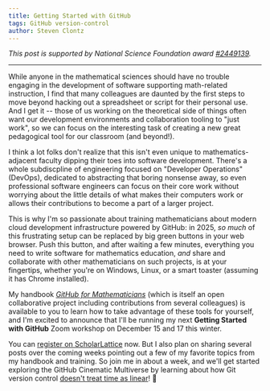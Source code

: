 ```yaml
---
title: Getting Started with GitHub
tags: GitHub version-control
author: Steven Clontz
---
```


*This post is supported by National Science Foundation award [#2449139](https://www.nsf.gov/awardsearch/showAward?AWD_ID=2449139).*

---

While anyone in the mathematical sciences should have no trouble engaging in
the development of software supporting math-related instruction, I find that
many colleagues are daunted by the first steps to move beyond hacking out
a spreadsheet or script for their personal use. And I get it --
those of us working on the theoretical side of things often want our development
environments and collaboration tooling to "just work", so we can focus on the
interesting task of creating a new great pedagogical tool for our classroom
(and beyond!).

I think a lot folks don't realize that this isn't even unique to mathematics-adjacent
faculty dipping their toes into software development. There's a whole subdiscpline
of engineering focused on "Developer Operations" (DevOps), dedicated to abstracting
that boring nonsense away, so even professional software engineers can focus on their
core work without worrying about the little details of what makes their computers work
or allows their contributions to become a part of a larger project.

This is why I'm so passionate about training mathematicians about modern cloud development
infrastructure powered by GitHub: in 2025, *so much* of this frustrating setup can
be replaced by big green buttons in your web browser. Push this button, and after waiting
a few minutes, everything you need to write software for mathematics education, *and*
share and collaborate with other mathematicians on such projects, is at your fingertips,
whether you're on Windows, Linux, or a smart toaster (assuming it has Chrome installed).

My handbook [*GitHub for Mathematicians*](https://g4m.code4math.org) (which is itself
an open collaborative project including contributions from several colleagues) is available
to you to learn how to take advantage of these tools for yourself, and I'm excited to
announce that I'll be running my next **Getting Started with GitHub** Zoom workshop
on December 15 and 17 this winter.

You can [register on ScholarLattice](https://preview.scholarlattice.org/collections/82bace2a-c3ce-4dfc-9089-4feb05dd8af7)
now. But I also plan on sharing several posts over the coming weeks pointing out a few
of my favorite topics from my handbook and training. So join me in about a week, and we'll
get started exploring the GitHub Cinematic Multiverse by learning about how Git version control
[doesn't treat time as linear](https://g4m.code4math.org/ch-git-github.html#fig-git-branches)! 👀
